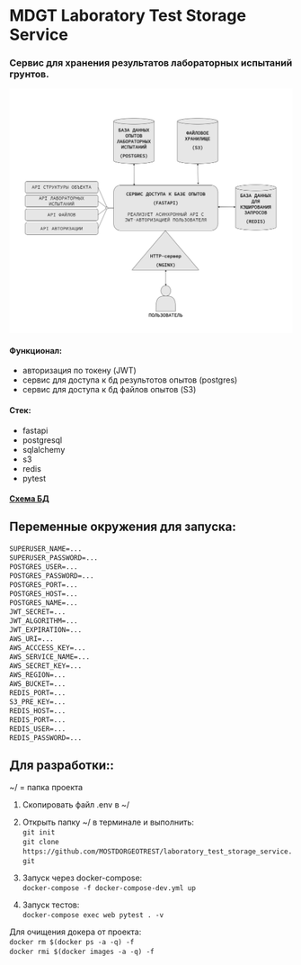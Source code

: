 # MDGT Laboratory Test Storage Service

### Сервис для хранения результатов лабораторных испытаний грунтов. 

![Схема](https://github.com/MOSTDORGEOTREST/laboratory_test_storage_service/blob/main/diagram.png)

#### Функционал:
* авторизация по токену (JWT)
* сервис для доступа к бд результотов опытов (postgres)
* сервис для доступа к бд файлов опытов (S3)

#### Стек:
* fastapi
* postgresql
* sqlalchemy
* s3
* redis
* pytest

#### [Схема БД](https://dbdiagram.io/d/tests-64ba6ebc02bd1c4a5e791c6c)

## Переменные окружения для запуска:
    SUPERUSER_NAME=...
    SUPERUSER_PASSWORD=...
    POSTGRES_USER=...
    POSTGRES_PASSWORD=...
    POSTGRES_PORT=...
    POSTGRES_HOST=...
    POSTGRES_NAME=...
    JWT_SECRET=...
    JWT_ALGORITHM=...
    JWT_EXPIRATION=...
    AWS_URI=...
    AWS_ACCCESS_KEY=...
    AWS_SERVICE_NAME=...
    AWS_SECRET_KEY=...
    AWS_REGION=...
    AWS_BUCKET=...
    REDIS_PORT=...
    S3_PRE_KEY=...
    REDIS_HOST=...
    REDIS_PORT=...
    REDIS_USER=...
    REDIS_PASSWORD=...

## Для разработки::
~/ = папка проекта 

1. Скопировать файл .env в ~/
 
2. Открыть папку ~/ в терминале и выполнить:\
    `git init`\
    `git clone https://github.com/MOSTDORGEOTREST/laboratory_test_storage_service.git`

3. Запуск через docker-compose:\
    `docker-compose -f docker-compose-dev.yml up`

4. Запуск тестов:\
    `docker-compose exec web pytest . -v`


Для очищения докера от проекта:\
    `docker rm $(docker ps -a -q) -f`\
    `docker rmi $(docker images -a -q) -f`

